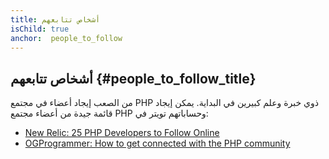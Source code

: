 ```yaml
---
title: أشخاص تتابعهم
isChild: true
anchor:  people_to_follow
---
```


## أشخاص تتابعهم {#people_to_follow_title}

من الصعب إيجاد أعضاء في مجتمع PHP ذوي خبرة وعلم كبيرين في البداية.
يمكن إيجاد قائمة جيدة من أعضاء مجتمع PHP وحساباتهم تويتر في:

* [New Relic: 25 PHP Developers to Follow Online][php-developers-to-follow]
* [OGProgrammer: How to get connected with the PHP community][og-twitter-list]


[php-developers-to-follow]: https://blog.newrelic.com/2014/05/02/25-php-developers-follow-online/
[og-twitter-list]: https://www.ogprogrammer.com/2017/06/28/how-to-get-connected-with-the-php-community/
